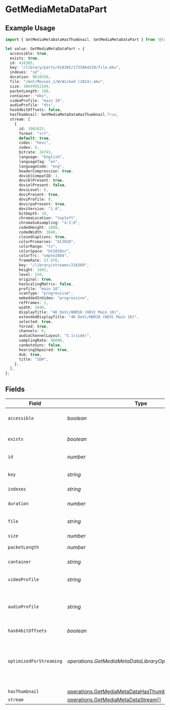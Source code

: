 # GetMediaMetaDataPart

## Example Usage

```typescript
import { GetMediaMetaDataHasThumbnail, GetMediaMetaDataPart } from "@lukehagar/plexjs/sdk/models/operations";

let value: GetMediaMetaDataPart = {
  accessible: true,
  exists: true,
  id: 418385,
  key: "/library/parts/418385/1735864239/file.mkv",
  indexes: "sd",
  duration: 9610350,
  file: "/mnt/Movies_1/W/Wicked (2024).mkv",
  size: 30649952104,
  packetLength: 188,
  container: "mkv",
  videoProfile: "main 10",
  audioProfile: "dts",
  has64bitOffsets: false,
  hasThumbnail: GetMediaMetaDataHasThumbnail.True,
  stream: [
    {
      id: 1002625,
      format: "srt",
      default: true,
      codec: "hevc",
      index: 0,
      bitrate: 24743,
      language: "English",
      languageTag: "en",
      languageCode: "eng",
      headerCompression: true,
      doviblCompatID: 1,
      doviblPresent: true,
      dovielPresent: false,
      doviLevel: 6,
      doviPresent: true,
      doviProfile: 8,
      dovirpuPresent: true,
      doviVersion: "1.0",
      bitDepth: 10,
      chromaLocation: "topleft",
      chromaSubsampling: "4:2:0",
      codedHeight: 1608,
      codedWidth: 3840,
      closedCaptions: true,
      colorPrimaries: "bt2020",
      colorRange: "tv",
      colorSpace: "bt2020nc",
      colorTrc: "smpte2084",
      frameRate: 23.976,
      key: "/library/streams/216389",
      height: 1602,
      level: 150,
      original: true,
      hasScalingMatrix: false,
      profile: "main 10",
      scanType: "progressive",
      embeddedInVideo: "progressive",
      refFrames: 1,
      width: 3840,
      displayTitle: "4K DoVi/HDR10 (HEVC Main 10)",
      extendedDisplayTitle: "4K DoVi/HDR10 (HEVC Main 10)",
      selected: true,
      forced: true,
      channels: 6,
      audioChannelLayout: "5.1(side)",
      samplingRate: 48000,
      canAutoSync: false,
      hearingImpaired: true,
      dub: true,
      title: "SDH",
    },
  ],
};
```

## Fields

| Field                                                                                                     | Type                                                                                                      | Required                                                                                                  | Description                                                                                               | Example                                                                                                   |
| --------------------------------------------------------------------------------------------------------- | --------------------------------------------------------------------------------------------------------- | --------------------------------------------------------------------------------------------------------- | --------------------------------------------------------------------------------------------------------- | --------------------------------------------------------------------------------------------------------- |
| `accessible`                                                                                              | *boolean*                                                                                                 | :heavy_minus_sign:                                                                                        | Indicates if the part is accessible.                                                                      | true                                                                                                      |
| `exists`                                                                                                  | *boolean*                                                                                                 | :heavy_minus_sign:                                                                                        | Indicates if the part exists.                                                                             | true                                                                                                      |
| `id`                                                                                                      | *number*                                                                                                  | :heavy_check_mark:                                                                                        | Unique part identifier.                                                                                   | 418385                                                                                                    |
| `key`                                                                                                     | *string*                                                                                                  | :heavy_minus_sign:                                                                                        | Key to access this part.                                                                                  | /library/parts/418385/1735864239/file.mkv                                                                 |
| `indexes`                                                                                                 | *string*                                                                                                  | :heavy_minus_sign:                                                                                        | N/A                                                                                                       | sd                                                                                                        |
| `duration`                                                                                                | *number*                                                                                                  | :heavy_minus_sign:                                                                                        | Duration of the part in milliseconds.                                                                     | 9610350                                                                                                   |
| `file`                                                                                                    | *string*                                                                                                  | :heavy_minus_sign:                                                                                        | File path for the part.                                                                                   | /mnt/Movies_1/W/Wicked (2024).mkv                                                                         |
| `size`                                                                                                    | *number*                                                                                                  | :heavy_minus_sign:                                                                                        | File size in bytes.                                                                                       | 30649952104                                                                                               |
| `packetLength`                                                                                            | *number*                                                                                                  | :heavy_minus_sign:                                                                                        | N/A                                                                                                       | 188                                                                                                       |
| `container`                                                                                               | *string*                                                                                                  | :heavy_minus_sign:                                                                                        | Container format of the part.                                                                             | mkv                                                                                                       |
| `videoProfile`                                                                                            | *string*                                                                                                  | :heavy_minus_sign:                                                                                        | Video profile for the part.                                                                               | main 10                                                                                                   |
| `audioProfile`                                                                                            | *string*                                                                                                  | :heavy_minus_sign:                                                                                        | The audio profile used for the media (e.g., DTS, Dolby Digital, etc.).                                    | dts                                                                                                       |
| `has64bitOffsets`                                                                                         | *boolean*                                                                                                 | :heavy_minus_sign:                                                                                        | N/A                                                                                                       | false                                                                                                     |
| `optimizedForStreaming`                                                                                   | *operations.GetMediaMetaDataLibraryOptimizedForStreaming*                                                 | :heavy_minus_sign:                                                                                        | Has this media been optimized for streaming. NOTE: This can be 0, 1, false or true<br/>                   |                                                                                                           |
| `hasThumbnail`                                                                                            | [operations.GetMediaMetaDataHasThumbnail](../../../sdk/models/operations/getmediametadatahasthumbnail.md) | :heavy_minus_sign:                                                                                        | N/A                                                                                                       | 1                                                                                                         |
| `stream`                                                                                                  | [operations.GetMediaMetaDataStream](../../../sdk/models/operations/getmediametadatastream.md)[]           | :heavy_minus_sign:                                                                                        | N/A                                                                                                       |                                                                                                           |